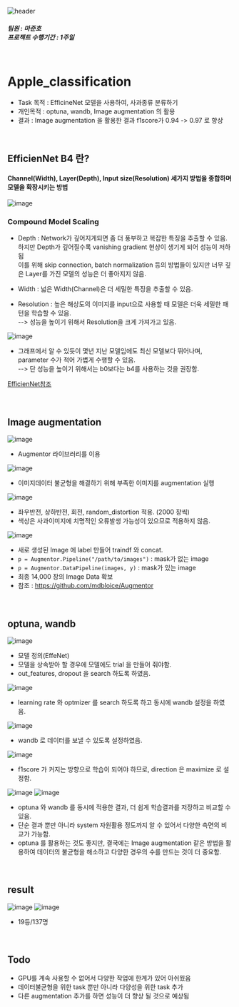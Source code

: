 ![header](https://capsule-render.vercel.app/api?type=waving&color=auto&height=200&text=Welcome!%20&fontSize=60&fontAlignY=40&desc=I'm%20joonho)
##### 팀원 : 마준호 <br/>프로젝트 수행기간 : 1주일<br/><br/><br/>

# Apple_classification
* Task 목적 : EfficineNet 모델을 사용하여, 사과종류 분류하기
* 개인목적 : optuna, wandb, Image augmentation 의 활용
* 결과 : Image augmentation 을 활용한 결과 f1score가 0.94 -> 0.97 로 향상
<br/>
  
  

## EfficienNet B4 란?
#### Channel(Width), Layer(Depth), Input size(Resolution) 세가지 방법을 종합하며 모델을 확장시키는 방법
![image](https://user-images.githubusercontent.com/103080228/204213819-e471b4af-d690-4a32-82e8-72c79ea6ea91.png)

### Compound Model Scaling
* Depth : Network가 깊어지게되면 좀 더 풍부하고 복잡한 특징을 추출할 수 있음. 하지만 Depth가 깊어질수록 vanishing gradient 현상이 생기게 되어 성능이 저하됨<br/>이를 위해 skip connection, batch normalization 등의 방법들이 있지만 너무 깊은 Layer를 가진 모델의 성능은 더 좋아지지 않음.

* Width : 넓은 Width(Channel)은 더 세밀한 특징을 추출할 수 있음. 

* Resolution : 높은 해상도의 이미지를 input으로 사용할 때 모델은 더욱 세밀한 패턴을 학습할 수 있음.<br/> --> 성능을 높이기 위해서 Resolution을 크게 가져가고 있음.

![image](https://user-images.githubusercontent.com/103080228/204216545-0afc2252-21c0-4a6a-8616-b28e20595856.png)
* 그래프에서 알 수 있듯이 몇년 지난 모델임에도 최신 모델보다 뛰어나며, parameter 수가 적어 가볍게 수행할 수 있음.<br/>--> 단 성능을 높이기 위해서는 b0보다는 b4를 사용하는 것을 권장함.

[EfficienNet참조](https://visionhong.tistory.com/19)
<br/><br/><br/>

## Image augmentation

![image](https://user-images.githubusercontent.com/103080228/204218063-8fbeb6e2-ff6e-4ea0-946b-6901bca71c7a.png)

* Augmentor 라이브러리를 이용

![image](https://user-images.githubusercontent.com/103080228/204218419-fbc5abde-eaa6-408e-91c1-106c2e319cca.png)

* 이미지데이터 불균형을 해결하기 위해 부족한 이미지를 augmentation 실행

![image](https://user-images.githubusercontent.com/103080228/204218739-748bd06b-9906-4709-b5d0-ac3969e003fe.png)

* 좌우반전, 상하반전, 회전, random_distortion 적용. (2000 장씩)
* 색상은 사과이미지에 치명적인 오류발생 가능성이 있으므로 적용하지 않음.

![image](https://user-images.githubusercontent.com/103080228/204219059-cf6a9ae5-a8c1-48cc-bf3f-67072ae2c8fc.png)

* 새로 생성된 Image 에 label 만들어 traindf 와 concat.
* `p = Augmentor.Pipeline("/path/to/images")` : mask가 없는 image
* `p = Augmentor.DataPipeline(images, y)` : mask가 있는 image
* 최종 14,000 장의 Image Data 확보
* 참조 : https://github.com/mdbloice/Augmentor
<br/><br/><br/>

## optuna, wandb

![image](https://user-images.githubusercontent.com/103080228/204221791-abf5c2f5-890e-4f0a-bf10-100ea2b9208d.png)

* 모델 정의(EffeNet)
* 모델을 상속받아 할 경우에 모델에도 trial 을 만들어 줘야함.
* out_features, dropout 을 search 하도록 하였음.

![image](https://user-images.githubusercontent.com/103080228/204223163-07a0093b-38fb-4779-be3c-b5db83b52df7.png)

* learning rate 와 optmizer 를 search 하도록 하고 동시에 wandb 설정을 하였음.

![image](https://user-images.githubusercontent.com/103080228/204223777-4dd04e17-8b10-4214-855c-a83095af5f9d.png)

* wandb 로 데이터를 보낼 수 있도록 설정하였음.

![image](https://user-images.githubusercontent.com/103080228/204224092-b566f873-cb53-4728-b6f3-2f65d6f3c32b.png)

* f1score 가 커지는 방향으로 학습이 되어야 하므로, direction 은 maximize 로 설정함.

![image](https://user-images.githubusercontent.com/103080228/204224415-86e7c480-8459-45a4-97c4-41633d66667a.png)
![image](https://user-images.githubusercontent.com/103080228/204224802-b7742c0e-d40f-4a6d-a80d-8aa291f304de.png)

* optuna 와 wandb 를 동시에 적용한 결과, 더 쉽게 학습결과를 저장하고 비교할 수 있음.
* 단순 결과 뿐만 아니라 system 자원활용 정도까지 알 수 있어서 다양한 측면의 비교가 가능함.
* optuna 를 활용하는 것도 좋지만, 결국에는 Image augmentation 같은 방법을 활용하여 데이터의 불균형을 해소하고 다양한 경우의 수를 만드는 것이 더 중요함.
<br/><br/><br/>

## result
![image](https://user-images.githubusercontent.com/103080228/204226256-5ad0e119-7253-47f7-a7f6-6e39adedee91.png)
![image](https://user-images.githubusercontent.com/103080228/204226648-65f011e1-28db-4b9f-a1f7-06de4177a458.png)
* 19등/137명
<br/><br/><br/>

## Todo
* GPU를 계속 사용할 수 없어서 다양한 작업에 한계가 있어 아쉬웠음
* 데이터불균형을 위한 task 뿐만 아니라 다양성을 위한 task 추가
* 다른 augmentation 추가를 하면 성능이 더 향상 될 것으로 예상됨






















